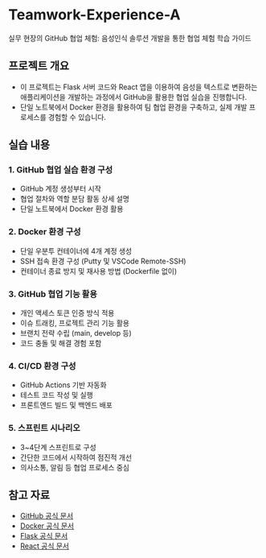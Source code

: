 # Teamwork-Experience-A
실무 현장의 GitHub 협업 체험: 음성인식 솔루션 개발을 통한 협업 체험 학습 가이드

## 프로젝트 개요

- 이 프로젝트는 Flask 서버 코드와 React 앱을 이용하여 음성을 텍스트로 변환하는 애플리케이션을 개발하는 과정에서 GitHub을 활용한 협업 실습을 진행합니다.
- 단일 노트북에서 Docker 환경을 활용하여 팀 협업 환경을 구축하고, 실제 개발 프로세스를 경험할 수 있습니다.

## 실습 내용

### 1. GitHub 협업 실습 환경 구성
- GitHub 계정 생성부터 시작
- 협업 절차와 역할 분담 활동 상세 설명
- 단일 노트북에서 Docker 환경 활용

### 2. Docker 환경 구성
- 단일 우분투 컨테이너에 4개 계정 생성
- SSH 접속 환경 구성 (Putty 및 VSCode Remote-SSH)
- 컨테이너 종료 방지 및 재사용 방법 (Dockerfile 없이)

### 3. GitHub 협업 기능 활용
- 개인 액세스 토큰 인증 방식 적용
- 이슈 트래킹, 프로젝트 관리 기능 활용
- 브랜치 전략 수립 (main, develop 등)
- 코드 충돌 및 해결 경험 포함

### 4. CI/CD 환경 구성
- GitHub Actions 기반 자동화
- 테스트 코드 작성 및 실행
- 프론트엔드 빌드 및 백엔드 배포

### 5. 스프린트 시나리오
- 3~4단계 스프린트로 구성
- 간단한 코드에서 시작하여 점진적 개선
- 의사소통, 알림 등 협업 프로세스 중심

## 참고 자료

- [GitHub 공식 문서](https://docs.github.com/)
- [Docker 공식 문서](https://docs.docker.com/)
- [Flask 공식 문서](https://flask.palletsprojects.com/)
- [React 공식 문서](https://reactjs.org/docs/getting-started.html)

